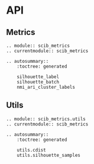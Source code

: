# API

## Metrics

```{eval-rst}
.. module:: scib_metrics
.. currentmodule:: scib_metrics

.. autosummary::
    :toctree: generated

    silhouette_label
    silhouette_batch
    nmi_ari_cluster_labels
```

## Utils

```{eval-rst}
.. module:: scib_metrics.utils
.. currentmodule:: scib_metrics

.. autosummary::
    :toctree: generated

    utils.cdist
    utils.silhouette_samples
```
